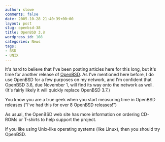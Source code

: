 ```yaml
---
author: slowe
comments: false
date: 2005-10-28 21:40:39+00:00
layout: post
slug: openbsd-38
title: OpenBSD 3.8
wordpress_id: 108
categories: News
tags:
- BSD
- UNIX
---
```


It's hard to believe that I've been posting articles here for this long, but it's time for another release of [OpenBSD](http://www.openbsd.org/). As I've mentioned here before, I do use OpenBSD for a few purposes on my network, and I'm confident that OpenBSD 3.8, due November 1, will find its way onto the network as well. (It's fairly likely it will quickly replace OpenBSD 3.7.)

You know you are a true geek when you start measuring time in OpenBSD releases ("I've had this for over 8 OpenBSD releases!")

As usual, the OpenBSD web site has more information on ordering CD-ROMs or T-shirts to help support the project.

If you like using Unix-like operating systems (like Linux), then you should try OpenBSD.
